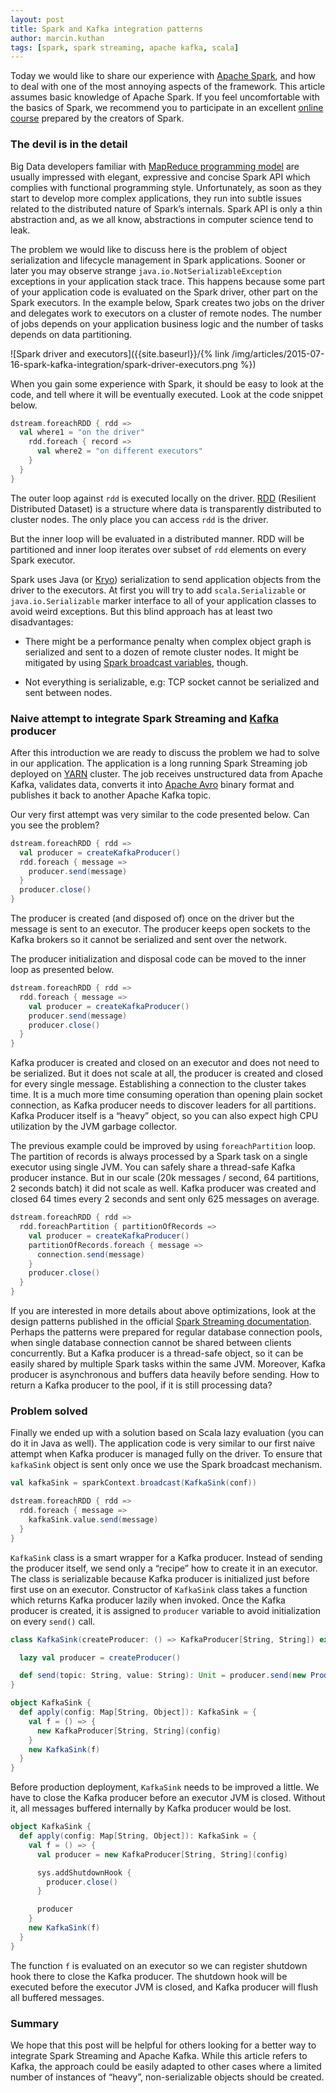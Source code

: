 ```yaml
---
layout: post
title: Spark and Kafka integration patterns
author: marcin.kuthan
tags: [spark, spark streaming, apache kafka, scala]
---
```


Today we would like to share our experience with [Apache Spark](http://spark.apache.org/),
and how to deal with one of the most annoying aspects of the framework.
This article assumes basic knowledge of Apache Spark.
If you feel uncomfortable with the basics of Spark, we recommend you to participate in an excellent
[online course](https://www.edx.org/course/introduction-big-data-apache-spark-uc-berkeleyx-cs100-1x)
prepared by the creators of Spark.

### The devil is in the detail

Big Data developers familiar with [MapReduce programming model](https://en.wikipedia.org/wiki/MapReduce) are usually
impressed with elegant, expressive and concise Spark API which complies with functional programming style.
Unfortunately, as soon as they start to develop more complex applications, they run into subtle issues related
to the distributed nature of Spark’s internals.
Spark API is only a thin abstraction and, as we all know, abstractions in computer science tend to leak.

The problem we would like to discuss here is the problem of object serialization and lifecycle management
in Spark applications.
Sooner or later you may observe strange `java.io.NotSerializableException` exceptions in your application stack trace.
This happens because some part of your application code is evaluated on the Spark driver, other part
on the Spark executors.
In the example below, Spark creates two jobs on the driver and delegates work to executors on a cluster of remote
nodes.
The number of jobs depends on your application business logic and the number of tasks depends on data partitioning.

![Spark driver and executors]({{site.baseurl}}/{% link /img/articles/2015-07-16-spark-kafka-integration/spark-driver-executors.png %})

When you gain some experience with Spark, it should be easy to look at the code, and tell where it will be
eventually executed.
Look at the code snippet below.

```scala
dstream.foreachRDD { rdd =>
  val where1 = "on the driver"
    rdd.foreach { record =>
      val where2 = "on different executors"
    }
  }
}
```

The outer loop against `rdd` is executed locally on the driver.
[RDD](https://www.cs.berkeley.edu/~matei/papers/2012/nsdi_spark.pdf) (Resilient Distributed Dataset) is a structure
where data is transparently distributed to cluster nodes.
The only place you can access `rdd` is the driver.

But the inner loop will be evaluated in a distributed manner.
RDD will be partitioned and inner loop iterates over subset of `rdd` elements on every Spark executor.

Spark uses Java (or [Kryo](https://github.com/EsotericSoftware/kryo)) serialization to send application objects from
the driver to the executors.
At first you will try to add `scala.Serializable` or `java.io.Serializable` marker interface to all of your application
classes to avoid weird exceptions.
But this blind approach has at least two disadvantages:

* There might be a performance penalty when complex object graph is serialized and sent to a dozen of remote cluster
nodes.
It might be mitigated by using
[Spark broadcast variables](http://spark.apache.org/docs/latest/programming-guide.html#broadcast-variables), though.

* Not everything is serializable, e.g: TCP socket cannot be serialized and sent between nodes.

### Naive attempt to integrate Spark Streaming and [Kafka](http://kafka.apache.org/) producer

After this introduction we are ready to discuss the problem we had to solve in our application.
The application is a long running Spark Streaming job deployed on
[YARN](http://hadoop.apache.org/docs/current/hadoop-yarn/hadoop-yarn-site/YARN.html) cluster.
The job receives unstructured data from Apache Kafka, validates data, converts it into
[Apache Avro](https://avro.apache.org/) binary format and publishes it back to another Apache Kafka topic.

Our very first attempt was very similar to the code presented below.
Can you see the problem?

```scala
dstream.foreachRDD { rdd =>
  val producer = createKafkaProducer()
  rdd.foreach { message =>
    producer.send(message)
  }
  producer.close()
}
```

The producer is created (and disposed of) once on the driver but the message is sent to an executor.
The producer keeps open sockets to the Kafka brokers so it cannot be serialized and sent over the network.

The producer initialization and disposal code can be moved to the inner loop as presented below.

```scala
dstream.foreachRDD { rdd =>
  rdd.foreach { message =>
    val producer = createKafkaProducer()
    producer.send(message)
    producer.close()
  }
}
```

Kafka producer is created and closed on an executor and does not need to be serialized.
But it does not scale at all, the producer is created and closed for every single message.
Establishing a connection to the cluster takes time.
It is a much more time consuming operation than opening plain socket connection, as Kafka producer needs to discover
leaders for all partitions.
Kafka Producer itself is a &ldquo;heavy&rdquo; object, so you can also expect high CPU utilization by the JVM garbage collector.

The previous example could be improved by using `foreachPartition` loop.
The partition of records is always processed by a Spark task on a single executor using single JVM.
You can safely share a thread-safe Kafka producer instance.
But in our scale (20k messages / second, 64 partitions, 2 seconds batch) it did not scale as well.
Kafka producer was created and closed 64 times every 2 seconds and sent only 625 messages on average.

```scala
dstream.foreachRDD { rdd =>
  rdd.foreachPartition { partitionOfRecords =>
    val producer = createKafkaProducer()
    partitionOfRecords.foreach { message =>
      connection.send(message)
    }
    producer.close()
  }
}
```

If you are interested in more details about above optimizations, look at the design patterns published in the official
[Spark Streaming documentation](http://spark.apache.org/docs/latest/streaming-programming-guide.html).
Perhaps the patterns were prepared for regular database connection pools, when single database connection cannot
be shared between clients concurrently.
But a Kafka producer is a thread-safe object, so it can be easily shared by multiple Spark tasks within the same JVM.
Moreover, Kafka producer is asynchronous and buffers data heavily before sending.
How to return a Kafka producer to the pool, if it is still processing data?

### Problem solved

Finally we ended up with a solution based on Scala lazy evaluation (you can do it in Java as well).
The application code is very similar to our first naive attempt when Kafka producer is managed fully on the driver.
To ensure that `kafkaSink` object is sent only once we use the Spark broadcast mechanism.

```scala
val kafkaSink = sparkContext.broadcast(KafkaSink(conf))

dstream.foreachRDD { rdd =>
  rdd.foreach { message =>
    kafkaSink.value.send(message)
  }
}
```

`KafkaSink` class is a smart wrapper for a Kafka producer.
Instead of sending the producer itself, we send only a &ldquo;recipe&rdquo; how to create it in an executor.
The class is serializable because Kafka producer is initialized just before first use on an executor.
Constructor of `KafkaSink` class takes a function which returns Kafka producer lazily when invoked.
Once the Kafka producer is created, it is assigned to `producer` variable to avoid initialization on every `send()` call.

```scala
class KafkaSink(createProducer: () => KafkaProducer[String, String]) extends Serializable {

  lazy val producer = createProducer()

  def send(topic: String, value: String): Unit = producer.send(new ProducerRecord(topic, value))
}

object KafkaSink {
  def apply(config: Map[String, Object]): KafkaSink = {
    val f = () => {
      new KafkaProducer[String, String](config)
    }
    new KafkaSink(f)
  }
}
```

Before production deployment, `KafkaSink` needs to be improved a little.
We have to close the Kafka producer before an executor JVM is closed.
Without it, all messages buffered internally by Kafka producer would be lost.

```scala
object KafkaSink {
  def apply(config: Map[String, Object]): KafkaSink = {
    val f = () => {
      val producer = new KafkaProducer[String, String](config)

      sys.addShutdownHook {
        producer.close()
      }

      producer
    }
    new KafkaSink(f)
  }
}
```

The function `f` is evaluated on an executor so we can register shutdown hook there to close the Kafka producer.
The shutdown hook will be executed before the executor JVM is closed, and Kafka producer will flush all buffered
messages.

### Summary

We hope that this post will be helpful for others looking for a better way to integrate Spark Streaming and
Apache Kafka.
While this article refers to Kafka, the approach could be easily adapted to other cases where a limited
number of instances of &ldquo;heavy&rdquo;, non-serializable objects should be created.
